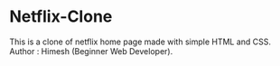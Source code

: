 # Netflix-Clone
This is a clone of netflix home page made with simple HTML and CSS.<br>
Author : Himesh (Beginner Web Developer).